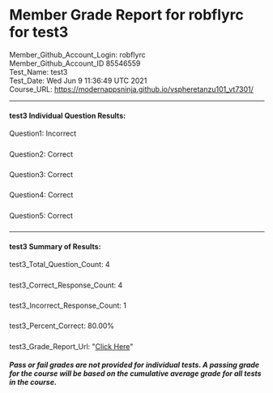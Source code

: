 # Member Grade Report for robflyrc for test3  
   
Member_Github_Account_Login: robflyrc  
Member_Github_Account_ID 85546559  
Test_Name: test3  
Test_Date: Wed Jun  9 11:36:49 UTC 2021  
Course_URL: https://modernappsninja.github.io/vspheretanzu101_vt7301/  
   
---  
#### test3 Individual Question Results:  
Question1: Incorrect  
#####  
Question2: Correct  
#####  
Question3: Correct  
#####  
Question4: Correct  
#####  
Question5: Correct  
#####  
---  
#### test3 Summary of Results:  
test3_Total_Question_Count: 4  
#####  
test3_Correct_Response_Count: 4  
#####  
test3_Incorrect_Response_Count: 1  
#####  
test3_Percent_Correct: 80.00%  
#####  
test3_Grade_Report_Url: "[Click Here](https://github.com/modernappsninjas/robflyrc/blob/main/static/userdata/courses/vspheretanzu101_vt7301/grade_report.pr1143.test3.md)"
##### Pass or fail grades are not provided for individual tests. A passing grade for the course will be based on the cumulative average grade for all tests in the course.  
